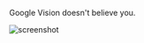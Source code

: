 Google Vision doesn't believe you.

![screenshot](http://hannimalcrackers.github.io/parseltongue/img/gv_ayeaye.png)
